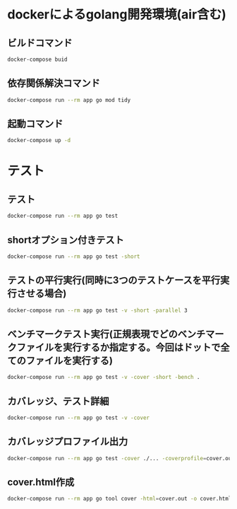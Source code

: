 # dockerによるgolang開発環境(air含む)

## ビルドコマンド
~~~bash
docker-compose buid
~~~

## 依存関係解決コマンド
~~~bash
docker-compose run --rm app go mod tidy
~~~

## 起動コマンド
~~~bash
docker-compose up -d
~~~

# テスト
## テスト
~~~bash
docker-compose run --rm app go test
~~~

## shortオプション付きテスト
~~~bash
docker-compose run --rm app go test -short
~~~

## テストの平行実行(同時に3つのテストケースを平行実行させる場合)
~~~bash
docker-compose run --rm app go test -v -short -parallel 3
~~~

## ベンチマークテスト実行(正規表現でどのベンチマークファイルを実行するか指定する。今回はドットで全てのファイルを実行する)
~~~bash
docker-compose run --rm app go test -v -cover -short -bench .
~~~

## カバレッジ、テスト詳細
~~~bash
docker-compose run --rm app go test -v -cover
~~~

## カバレッジプロファイル出力
~~~bash
docker-compose run --rm app go test -cover ./... -coverprofile=cover.out
~~~

## cover.html作成
~~~bash
docker-compose run --rm app go tool cover -html=cover.out -o cover.html
~~~